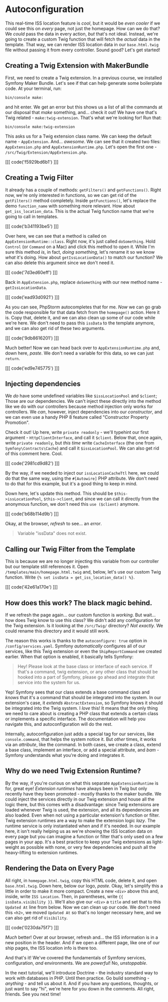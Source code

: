 # Autoconfiguration

This real-time ISS location feature is *cool*, but it would be *even cooler* if
we could see this on *every* page, not just the homepage. How can we do that? We
*could* pass the data in every action, *but* that's not ideal. Instead, we're
going to create a custom Twig function that will fetch the *actual* data in the
template. That way, we can render ISS location data in our `base.html.twig` file
without passing it from every controller. Sound good? Let's get started!

## Creating a Twig Extension with MakerBundle

First, we need to create a Twig extension. In a previous course, we installed
Symfony Maker Bundle. Let's see if that can help generate some boilerplate code.
At your terminal, run:

```terminal
bin/console make:
```

and hit enter. We get an error but this shows us a list of all the commands at
our disposal that *make* something, and... check it out! We have one that's
Twig related - `make:twig-extension`. That's what we're looking for!
Run that:

```terminal silent
bin/console make:twig-extension
```

This asks us for a Twig extension class name. We can keep the
default name - `AppExtension`. And... *awesome*. We can see that it created two
files: `AppExtension.php` and `AppExtensionRuntime.php`. Let's open the first
one - `/src/Twig/Extension/AppExtension.php`. 

[[[ code('f5929bd6b1') ]]]

## Creating a Twig Filter

It already has a couple of methods: `getFilters()` and `getFunctions()`. Right now,
we're only interested in functions, so we can get rid of the `getFilters()` method completely.
Inside `getFunctions()`, let's replace the demo `function_name` with something
more relevant. How about `get_iss_location_data`. This is the actual Twig
function name that we're going to call in templates.

[[[ code('b341193be5') ]]]

Over here, we can see that a method is called on `AppExtensionRuntime::class`.
Right now, it's just called `doSomething`. Hold `Control` (or `Command` on a Mac)
and click this method to open it. While I'm sure this method *is*, in fact,
*doing something*, let's rename it so we know *what* it's doing. How
about `getIssLocationData()` to match our function? We can also delete this
argument since we don't need it.

[[[ code('7d3ed60eff') ]]]

Back in `AppExtension.php`, replace `doSomething` with our new method
name - `getIssLocationData`.

[[[ code('ead93d0921') ]]]

As you can see, PhpStorm autocompletes that for me.
*Now* we can go grab the code responsible for that data fetch from
the `homepage()` action. Here it is. Copy that, delete it, and we can also clean
up some of our code while we're here. We don't need to pass this `issData` to
the template anymore, and we can also get rid of these two arguments.

[[[ code('9db8616201') ]]]

Much better! Now we can head back over to `AppExtensionRuntime.php` and, down here,
*paste*. We don't need a variable for this data, so we can just `return`.

[[[ code('ed9e745775') ]]]

## Injecting dependencies

We *do* have some undefined variables like `$issLocationPool` and `$client`; Those
are our dependencies. We can't inject these directly into the method like we do
with our controllers because method injection only works for controllers. We
*can*, however, inject dependencies into our *constructor*, and we can even use
a handy PHP 8 feature called "Constructor Property Promotion".

Check it out! Up here, write `private readonly` - we'll typehint our first
argument - `HttpClientInterface`, and call it `$client`. Below that, once again,
write `private readonly`, but *this time* write `CacheInterface` (the one
from `Symfony\Contracts\Cache`) and call it `$issLocationPool`. We can also get
rid of this comment here. Cool.

[[[ code('2981cd9d82') ]]]

By the way, if we needed to inject our `issLocationCacheTtl` here, we could do
that the same way, using the `#[Autowire]` PHP attribute. We don't need to do
that for this example, but it's a good thing to keep in mind.

Down here, let's update this method. This should be `$this->issLocationPool`, `$this->client`,
and since we can call it directly from the anonymous function, we don't need
this `use ($client)` anymore.

[[[ code('b68b114d9b') ]]]

Okay, at the browser, *refresh* to see... an *error*.

> Variable "issData" does not exist.

## Calling our Twig Filter from the Template

This is because we are no longer injecting this variable from our controller but
our template still references it. Open `/templates/main/homepage.html.twig` and,
below, let's use our custom Twig function.
Write `{% set issData = get_iss_location_data() %}`. 

[[[ code('42e61a170e') ]]]

## How does this work? The black magic behind.

If we refresh the page again... our custom function is *working*. But wait... how does
Twig know to use this class? We didn't add any configuration for the Twig extension. Is it
looking at the `/src/Twig/` directory? *Not exactly*. We could rename this
directory and it would still work.

The reason this works is thanks to the `autoconfigure: true` option
in `/config/services.yaml`. Symfony *automatically* configures all of our
services, like this Twig extension or even the `ShipReportCommand` we created
earlier. When that option is enabled, it basically tells Symfony:

> Hey! Please look at the base class or interface
> of each service. If that's a command, twig extension,
> or any other class that should be hooked into a part of
> Symfony, please go ahead and integrate that
> service into the system for us.

Yep! Symfony sees that our class extends a base command class and *knows* that
it's a command that should be integrated into the system. In our extension's
case, it *extends* `AbstractExtension`, so Symfony knows it should be integrated
into the Twig system. I *love* this! It means that the only thing we need to
care about is creating a PHP class that extends a certain class or implements a
specific interface. The documentation will help you navigate this, and
autoconfiguration will do the rest.

Internally, autoconfiguration just adds a special tag for our services,
like `console.command`, that helps the system notice it. But *other* times, it
works via an *attribute*, like the command. In both cases, we create a class,
extend a base class, implement an interface, or add a special attribute, and
*bam* - Symfony understands what you're doing and integrates it.

## Why do we need Twig Extension Runtime?

By the way, if you're curious on what this separate `AppExtensionRuntime` is
for, great eye! *Extension runtimes* have always been in Twig but only recently
have they been promoted - mostly thanks to the maker bundle. We could inject the
services directly in our Twig extension and house all the logic there, but this
comes with a disadvantage: since Twig extensions are loaded whenever Twig is
used, the extension, and all its dependencies are also loaded. Even when not
using a particular extension's function or filter. Twig extension runtimes are a
way to make the extension logic *lazy*. The runtime service is only instantiated
when and if it's needed. In our example here, it isn't really helping us as we're
showing the ISS location data on every page but you can imagine a function or
filter that's only used on a few pages in your app. It's a best practice to keep
your Twig extensions as light-weight as possible with none, or very few
dependencies and push all the heavy-lifting to extension runtimes.

## Rendering the Data on Every Page

All right, in `homepage.html.twig`, copy this HTML code, delete it, and
open `base.html.twig`. Down here, below our logo, *paste*. Okay, let's simplify
this a little in order to make it more compact. Create a new `<div>` above this and,
inside, write `ISS Location`. Then, in parentheses, write `{{ issData.visibility }}`.
We'll also give our `<div>` a `title` and set that to this `Updated At` line from below.
Now we can clean up our code. We don't need this `<h2>`, we moved `Updated At` so that's no longer necessary
here, and we can also get rid of `Visibility`. 

[[[ code('0230da75f7') ]]]

*Much* better! Over at our browser, refresh and... the ISS information is in a
new position in the header. And if we open a different page, like one of our ship pages,
the ISS location info is there too.

And that's it! We've covered the fundamentals of Symfony services,
configuration, *and* environments. We are *powerful*! No, *unstoppable*.

In the next tutorial, we'll introduce Doctrine - the industry standard way to
work with databases in PHP. Until then practice. Go build something -
*anything* - and tell us about it. And if you have any questions, thoughts, or
just want to say "hi", we're here for you down in the comments.
All right, friends. See you next time!
